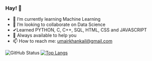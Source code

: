 ### Hay! 👋

- 🌱 I’m currently learning Machine Learning
- 👯 I’m looking to collaborate on Data Science
- ✔Learned PYTHON, C, C++, SQL, HTML, CSS and JAVASCRIPT
- 💬 Always available to help you
- 📫 How to reach me: umairkhankail@gmail.com


![GitHub Status](https://github-readme-stats.vercel.app/api?username=UmairKhankhail&show_icons=true&theme=tokyonight)
[![Top Langs](https://github-readme-stats.vercel.app/api/top-langs/?username=UmairKhankhail&theme=shades-of-purple&langs_count=8)](https://github.com/UmairKhankhail/github-readme-stats)
